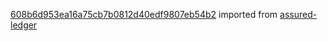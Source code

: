 [608b6d953ea16a75cb7b0812d40edf9807eb54b2](https://github.com/insolar/assured-ledger/commit/608b6d953ea16a75cb7b0812d40edf9807eb54b2) imported from [assured-ledger](https://github.com/insolar/assured-ledger)
